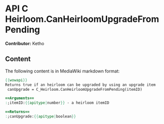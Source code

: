 # API C Heirloom.CanHeirloomUpgradeFromPending

**Contributor:** Ketho

## Content

The following content is in MediaWiki markdown format:

```mediawiki
{{wowapi}}
Returns true if an heirloom can be upgraded by using an upgrade item
 canUpgrade = C_Heirloom.CanHeirloomUpgradeFromPending(itemID)

==Arguments==
:;itemID:{{apitype|number}} - a heirloom itemID

==Returns==
:;canUpgrade:{{apitype|boolean}}
```